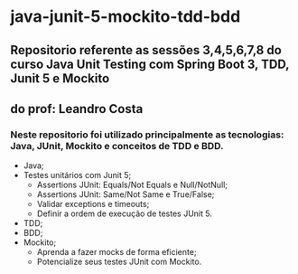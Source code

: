 # java-junit-5-mockito-tdd-bdd

## Repositorio referente as sessões 3,4,5,6,7,8 do curso Java Unit Testing com Spring Boot 3, TDD, Junit 5 e Mockito
## do prof: Leandro Costa


### Neste repositorio foi utilizado principalmente as tecnologias: Java, JUnit, Mockito e conceitos de TDD e BDD.

- Java;
- Testes unitários com Junit 5;
  - Assertions JUnit: Equals/Not Equals e Null/NotNull;
  - Assertions JUnit: Same/Not Same e True/False;
  - Validar exceptions e timeouts;
  - Definir a ordem de execução de testes JUnit 5.
- TDD;
- BDD;
- Mockito;
  - Aprenda a fazer mocks de forma eficiente;
  - Potencialize seus testes JUnit com Mockito.

